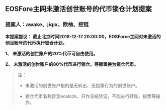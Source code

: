 ## EOSFore主网未激活创世账号的代币锁仓计划提案

### 提案人：awake、jiqix、欧柚、挖链

**本提案提议： 截止北京时间2018-12-17 20:00:00，EOSForce主网对未激活的创世账号的代币执行锁仓计划。**

 **1、 未激活的创世账户的20%代币可自由使用。**

 **2、 未激活的创世账户的80%代币进行锁仓，等额置换为锁仓代币。**

>  注：

> - 未激活的创世账户指的是无转出、无投票行为的创世账户。
>
> - 锁仓代币名称暂定eoslock，只作冻结凭证，不能进行转账、投票等操作。
